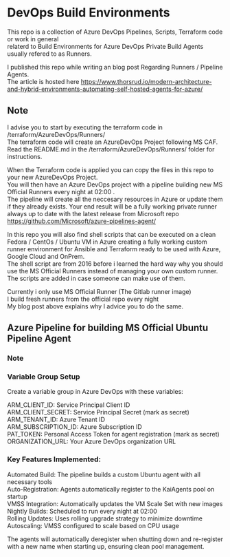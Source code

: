 # DevOps Build Environments  
This repo is a collection of Azure DevOps Pipelines, Scripts, Terraform code or work in general  
relaterd to Build Environments for Azure DevOps Private Build Agents usually refered to as Runners.  

I published this repo while writing an blog post Regarding Runners / Pipeline Agents.  
The article is hosted here https://www.thorsrud.io/modern-architecture-and-hybrid-environments-automating-self-hosted-agents-for-azure/  
  

## Note  
I advise you to start by executing the terraform code in /terraform/AzureDevOps/Runners/    
The terraform code will create an AzureDevOps Project following MS CAF.  
Read the README.md in the /terraform/AzureDevOps/Runners/ folder for instructions.  
  
   
When the Terraform code is applied you can copy the files in this repo to your new AzureDevOps Project.  
You will then have an Azure DevOps project with a pipeline building new MS Official Runners every night at 02:00 .  
The pipeline will create all the neccesary resources in Azure or update them if they already exists. 
Your end result will be a fully working private runner always up to date with the latest release from Microsoft repo https://github.com/Microsoft/azure-pipelines-agent/  
  


In this repo you will also find shell scripts that can be executed on a clean Fedora / CentOs / Ubuntu VM in Azure creating a fully working custom runner environment for Ansible and Terraform ready to be used with Azure, Google Cloud and OnPrem.  
The shell script are from 2016 before i learned the hard way why you should use the MS Official Runners instead of managing your own custom runner.    
The scripts are added in case someone can make use of them.  
  
  
Currently i only use MS Official Runner (The Gitlab runner image)  
I build fresh runners from the official repo every night  
My blog post above explains why I advice you to do the same.  


## Azure Pipeline for building MS Official Ubuntu Pipeline Agent

### Note


### Variable Group Setup  
Create a variable group in Azure DevOps with these variables:  

ARM_CLIENT_ID: Service Principal Client ID  
ARM_CLIENT_SECRET: Service Principal Secret (mark as secret)  
ARM_TENANT_ID: Azure Tenant ID  
ARM_SUBSCRIPTION_ID: Azure Subscription ID  
PAT_TOKEN: Personal Access Token for agent registration (mark as secret)  
ORGANIZATION_URL: Your Azure DevOps organization URL  

    
### Key Features Implemented:  
  
Automated Build: The pipeline builds a custom Ubuntu agent with all necessary tools  
Auto-Registration: Agents automatically register to the KaiAgents pool on startup  
VMSS Integration: Automatically updates the VM Scale Set with new images  
Nightly Builds: Scheduled to run every night at 02:00  
Rolling Updates: Uses rolling upgrade strategy to minimize downtime  
Autoscaling: VMSS configured to scale based on CPU usage  
  
The agents will automatically deregister when shutting down and re-register with a new name when starting up, ensuring clean pool management.  
